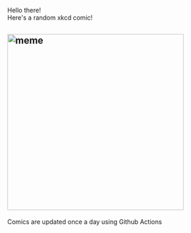 Hello there! <br>Here's a random xkcd comic!<br>
## <img src="https://imgs.xkcd.com/comics/bug.png" alt="meme" width="400"/><br>
Comics are updated once a day using Github Actions